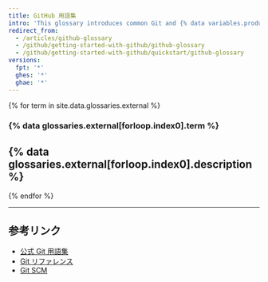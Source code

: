 ```yaml
---
title: GitHub 用語集
intro: 'This glossary introduces common Git and {% data variables.product.prodname_dotcom %} terminology.'
redirect_from:
  - /articles/github-glossary
  - /github/getting-started-with-github/github-glossary
  - /github/getting-started-with-github/quickstart/github-glossary
versions:
  fpt: '*'
  ghes: '*'
  ghae: '*'
---
```


{% for term in site.data.glossaries.external %}
  ### {% data glossaries.external[forloop.index0].term %}
  {% data glossaries.external[forloop.index0].description %}
  ---
{% endfor %}

---

## 参考リンク

- [公式 Git 用語集](https://www.kernel.org/pub/software/scm/git/docs/gitglossary.html)
- [Git リファレンス](http://gitref.org/)
- [Git SCM](https://git-scm.com/doc)
